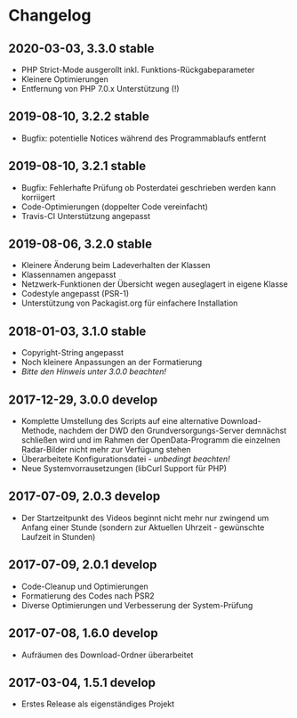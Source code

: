 # Changelog

2020-03-03, 3.3.0 stable
----------

* PHP Strict-Mode ausgerollt inkl. Funktions-Rückgabeparameter
* Kleinere Optimierungen
* Entfernung von PHP 7.0.x Unterstützung (!)

2019-08-10, 3.2.2 stable
----------
* Bugfix: potentielle Notices während des Programmablaufs entfernt

2019-08-10, 3.2.1 stable
----------
* Bugfix: Fehlerhafte Prüfung ob Posterdatei geschrieben werden kann korriigert
* Code-Optimierungen (doppelter Code vereinfacht)
* Travis-CI Unterstützung angepasst

2019-08-06, 3.2.0 stable
----------
* Kleinere Änderung beim Ladeverhalten der Klassen
* Klassennamen angepasst
* Netzwerk-Funktionen der Übersicht wegen auseglagert in eigene Klasse
* Codestyle angepasst (PSR-1)
* Unterstützung von Packagist.org für einfachere Installation

2018-01-03, 3.1.0 stable
----------
* Copyright-String angepasst
* Noch kleinere Anpassungen an der Formatierung
* *Bitte den Hinweis unter 3.0.0 beachten!*

2017-12-29, 3.0.0 develop
---------
* Komplette Umstellung des Scripts auf eine alternative Download-Methode, nachdem der DWD den Grundversorgungs-Server
demnächst schließen wird und im Rahmen der OpenData-Programm die einzelnen Radar-Bilder nicht mehr zur Verfügung stehen
* Überarbeitete Konfigurationsdatei - *unbedingt beachten!*
* Neue Systemvorrausetzungen (libCurl Support für PHP)

2017-07-09, 2.0.3 develop
---------
* Der Startzeitpunkt des Videos beginnt nicht mehr nur zwingend um Anfang einer Stunde (sondern zur Aktuellen Uhrzeit - gewünschte Laufzeit in Stunden)

2017-07-09, 2.0.1 develop
---------
* Code-Cleanup und Optimierungen
* Formatierung des Codes nach PSR2
* Diverse Optimierungen und Verbesserung der System-Prüfung

2017-07-08, 1.6.0 develop
----------
* Aufräumen des Download-Ordner überarbeitet

2017-03-04, 1.5.1 develop
----------
- Erstes Release als eigenständiges Projekt
